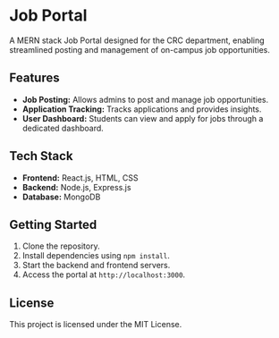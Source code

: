<!DOCTYPE html>
<html lang="en">
<head>
  <meta charset="UTF-8">
  <meta name="viewport" content="width=device-width, initial-scale=1.0">
  <title>Job Portal</title>
</head>
<body>

  <h1>Job Portal</h1>
  
  <p>A MERN stack Job Portal designed for the CRC department, enabling streamlined posting and management of on-campus job opportunities.</p>

  <h2>Features</h2>
  <ul>
    <li><strong>Job Posting:</strong> Allows admins to post and manage job opportunities.</li>
    <li><strong>Application Tracking:</strong> Tracks applications and provides insights.</li>
    <li><strong>User Dashboard:</strong> Students can view and apply for jobs through a dedicated dashboard.</li>
  </ul>

  <h2>Tech Stack</h2>
  <ul>
    <li><strong>Frontend:</strong> React.js, HTML, CSS</li>
    <li><strong>Backend:</strong> Node.js, Express.js</li>
    <li><strong>Database:</strong> MongoDB</li>
  </ul>

  <h2>Getting Started</h2>
  <ol>
    <li>Clone the repository.</li>
    <li>Install dependencies using <code>npm install</code>.</li>
    <li>Start the backend and frontend servers.</li>
    <li>Access the portal at <code>http://localhost:3000</code>.</li>
  </ol>

  <h2>License</h2>
  <p>This project is licensed under the MIT License.</p>

</body>
</html>
